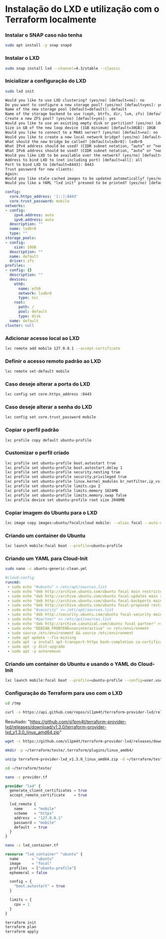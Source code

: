 # Instalação do LXD e utilização com o Terraform localmente

### Instalar o SNAP caso não tenha

```bash
sudo apt install -y snap snapd
```

### Instalar o LXD

```bash
sudo snap install lxd --channel=4.3/stable --classic
```

### Inicializar a configuração do LXD

```bash
sudo lxd init
```

```txt
Would you like to use LXD clustering? (yes/no) [default=no]: no
Do you want to configure a new storage pool? (yes/no) [default=yes]: yes
Name of the new storage pool [default=default]: default
Name of the storage backend to use (ceph, btrfs, dir, lvm, zfs) [default=zfs]: zfs
Create a new ZFS pool? (yes/no) [default=yes]: yes
Would you like to use an existing empty disk or partition? (yes/no) [default=no]: no
Size in GB of the new loop device (1GB minimum) [default=30GB]: 10GB
Would you like to connect to a MAAS server? (yes/no) [default=no]: no
Would you like to create a new local network bridge? (yes/no) [default=yes]: yes
What should the new bridge be called? [default=lxdbr0]: lxdbr0
What IPv4 address should be used? (CIDR subnet notation, “auto” or “none”) [default=auto]: auto
What IPv6 address should be used? (CIDR subnet notation, “auto” or “none”) [default=auto]: auto
Would you like LXD to be available over the network? (yes/no) [default=no]: yes
Address to bind LXD to (not including port) [default=all]: all
Port to bind LXD to [default=8443]: 8443
Trust password for new clients:
Again:
Would you like stale cached images to be updated automatically? (yes/no) [default=yes] yes
Would you like a YAML "lxd init" preseed to be printed? (yes/no) [default=no]: yes
```

```yaml
config:
  core.https_address: '[::]:8443'
  core.trust_password: mobile
networks:
- config:
    ipv4.address: auto
    ipv6.address: auto
  description: ""
  name: lxdbr0
  type: ""
storage_pools:
- config:
    size: 10GB
  description: ""
  name: default
  driver: zfs
profiles:
- config: {}
  description: ""
  devices:
    eth0:
      name: eth0
      network: lxdbr0
      type: nic
    root:
      path: /
      pool: default
      type: disk
  name: default
cluster: null
```

### Adicionar acesso local ao LXD

```bash
lxc remote add mobile 127.0.0.1 --accept-certificate
```

### Definir o acesso remoto padrão ao LXD

```bash
lxc remote set-default mobile
```

### Caso deseje alterar a porta do LXD

```bash
lxc config set core.https_address :8443
```

### Caso deseje alterar a senha do LXD

```bash
lxc config set core.trust_password mobile
```

### Copiar o perfil padrão

```bash
lxc profile copy default ubuntu-profile
```

### Customizar o perfil criado

```bash
lxc profile set ubuntu-profile boot.autostart true
lxc profile set ubuntu-profile boot.autostart.delay 1
lxc profile set ubuntu-profile security.nesting true
lxc profile set ubuntu-profile security.privileged true
lxc profile set ubuntu-profile linux.kernel_modules br_netfilter,ip_vs,ip_vs_rr,ip_vs_wrr,ip_vs_sh,ip_tables,ip6_tables,netlink_diag,nf_nat,overlay,xt_conntrack
lxc profile set ubuntu-profile limits.cpu 2
lxc profile set ubuntu-profile limits.memory 1024MB
lxc profile set ubuntu-profile limits.memory.swap false
lxc profile device set ubuntu-profile root size 2048MB
```

### Copiar imagem do Ubuntu para o LXD

```bash
lxc image copy images:ubuntu/focal/cloud mobile: --alias focal --auto-update
```

### Criando um container do Ubuntu

```bash
lxc launch mobile:focal boat --profile=ubuntu-profile
```

### Criando um YAML para Cloud-Init

```bash
sudo nano -c ubuntu-generic-clean.yml
```

```yaml
#cloud-config
runcmd:
 - sudo echo "#ubuntu" > /etc/apt/sources.list
 - sudo echo "deb http://archive.ubuntu.com/ubuntu focal main restricted universe multiverse" >> /etc/apt/sources.list
 - sudo echo "deb http://archive.ubuntu.com/ubuntu focal-updates main restricted universe multiverse" >> /etc/apt/sources.list
 - sudo echo "deb http://archive.ubuntu.com/ubuntu focal-backports main restricted universe multiverse" >> /etc/apt/sources.list
 - sudo echo "deb http://archive.ubuntu.com/ubuntu focal-proposed restricted main universe multiverse" >> /etc/apt/sources.list
 - sudo echo "#security" >> /etc/apt/sources.list
 - sudo echo "deb http://security.ubuntu.com/ubuntu focal-security main restricted universe multiverse" >> /etc/apt/sources.list
 - sudo echo "#partner" >> /etc/apt/sources.list
 - sudo echo "deb http://archive.canonical.com/ubuntu focal partner" >> /etc/apt/sources.list
 - sudo echo "DEBIAN_FRONTEND=noninteractive" >> /etc/environment
 - sudo source /etc/environment && source /etc/environment
 - sudo apt update --fix-missing
 - sudo apt -y install apt-transport-https bash-completion ca-certificates conntrack curl ethtool htop ipset mlocate nano net-tools nftables socat software-properties-common tar unzip wget xz-utils
 - sudo apt -y dist-upgrade
 - sudo apt -y autoremove
```

### Criando um container do Ubuntu e usando o YAML do Cloud-Init

```bash
lxc launch mobile:focal boat --profile=ubuntu-profile --config=user.user-data="$(cat cloud_init/ubuntu-generic-clean.yml)"
```

### Configuração do Terraform para uso com o LXD

```bash
cd /tmp
```

```bash
curl -s https://api.github.com/repos/sl1pm4t/terraform-provider-lxd/releases/latest | jq '.assets | .[] | .browser_download_url' | grep "linux_amd64"
```

Resultado: "<https://github.com/sl1pm4t/terraform-provider-lxd/releases/download/v1.3.0/terraform-provider-lxd_v1.3.0_linux_amd64.zip>"

```bash
wget -c https://github.com/sl1pm4t/terraform-provider-lxd/releases/download/v1.3.0/terraform-provider-lxd_v1.3.0_linux_amd64.zip
```

```bash
mkdir -p ~/terraform/teste/.terraform/plugins/linux_amd64/
```

```bash
unzip terraform-provider-lxd_v1.3.0_linux_amd64.zip -d ~/terraform/teste/.terraform/plugins/linux_amd64/
```

```bash
cd ~/terraform/teste/
```

```bash
nano -c provider.tf
```

```terraform
provider "lxd" {
  generate_client_certificates = true
  accept_remote_certificate    = true

  lxd_remote {
    name     = "mobile"
    scheme   = "https"
    address  = "127.0.0.1"
    password = "mobile"
    default  = true
  }
}
```

```bash
nano -c lxd_container.tf
```

```terraform
resource "lxd_container" "ubuntu" {
  name      = "ubuntu"
  image     = "focal"
  profiles  = ["ubuntu-profile"]
  ephemeral = false

  config = {
    "boot.autostart" = true
  }

  limits = {
    cpu = 1
  }
}
```

```bash
terraform init
terraform plan
terraform apply
```
